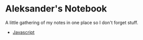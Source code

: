 # Aleksander's Notebook

A little gathering of my notes in one place so I don't forget stuff.

- [Javascript](./javascript/toc.md)
